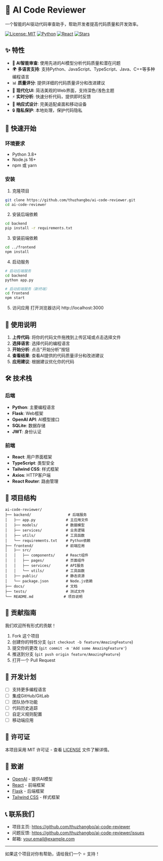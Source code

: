 # 🤖 AI Code Reviewer

一个智能的AI驱动代码审查助手，帮助开发者提高代码质量和开发效率。

[![License: MIT](https://img.shields.io/badge/License-MIT-yellow.svg)](https://opensource.org/licenses/MIT)
[![Python](https://img.shields.io/badge/python-3.8+-blue.svg)](https://www.python.org/downloads/)
[![React](https://img.shields.io/badge/React-18.0+-blue.svg)](https://reactjs.org/)
[![Stars](https://img.shields.io/github/stars/thuzhangbo/ai-code-reviewer?style=social)](https://github.com/thuzhangbo/ai-code-reviewer)

## ✨ 特性

- 🤖 **AI智能审查**: 使用先进的AI模型分析代码质量和潜在问题
- 🌍 **多语言支持**: 支持Python、JavaScript、TypeScript、Java、C++等多种编程语言
- 📊 **质量评分**: 提供详细的代码质量评分和改进建议
- 🎨 **现代化UI**: 简洁美观的Web界面，支持深色/浅色主题
- ⚡ **实时分析**: 快速分析代码，提供即时反馈
- 📱 **响应式设计**: 完美适配桌面和移动设备
- 🔒 **隐私保护**: 本地处理，保护代码隐私

## 🚀 快速开始

### 环境要求

- Python 3.8+
- Node.js 16+
- npm 或 yarn

### 安装

1. 克隆项目
```bash
git clone https://github.com/thuzhangbo/ai-code-reviewer.git
cd ai-code-reviewer
```

2. 安装后端依赖
```bash
cd backend
pip install -r requirements.txt
```

3. 安装前端依赖
```bash
cd ../frontend
npm install
```

4. 启动服务
```bash
# 启动后端服务
cd backend
python app.py

# 启动前端服务（新终端）
cd frontend
npm start
```

5. 访问应用
打开浏览器访问 http://localhost:3000

## 📖 使用说明

1. **上传代码**: 将你的代码文件拖拽到上传区域或点击选择文件
2. **选择语言**: 选择代码的编程语言
3. **开始分析**: 点击"开始分析"按钮
4. **查看结果**: 查看AI提供的代码质量评分和改进建议
5. **应用建议**: 根据建议优化你的代码

## 🛠️ 技术栈

### 后端
- **Python**: 主要编程语言
- **Flask**: Web框架
- **OpenAI API**: AI模型接口
- **SQLite**: 数据存储
- **JWT**: 身份认证

### 前端
- **React**: 用户界面框架
- **TypeScript**: 类型安全
- **Tailwind CSS**: 样式框架
- **Axios**: HTTP客户端
- **React Router**: 路由管理

## 📁 项目结构

```
ai-code-reviewer/
├── backend/                 # 后端服务
│   ├── app.py              # 主应用文件
│   ├── models/             # 数据模型
│   ├── services/           # 业务逻辑
│   ├── utils/              # 工具函数
│   └── requirements.txt    # Python依赖
├── frontend/               # 前端应用
│   ├── src/
│   │   ├── components/     # React组件
│   │   ├── pages/          # 页面组件
│   │   ├── services/       # API服务
│   │   └── utils/          # 工具函数
│   ├── public/             # 静态资源
│   └── package.json        # Node.js依赖
├── docs/                   # 文档
├── tests/                  # 测试文件
└── README.md              # 项目说明
```

## 🤝 贡献指南

我们欢迎所有形式的贡献！

1. Fork 这个项目
2. 创建你的特性分支 (`git checkout -b feature/AmazingFeature`)
3. 提交你的更改 (`git commit -m 'Add some AmazingFeature'`)
4. 推送到分支 (`git push origin feature/AmazingFeature`)
5. 打开一个 Pull Request

## 📝 开发计划

- [ ] 支持更多编程语言
- [ ] 集成GitHub/GitLab
- [ ] 团队协作功能
- [ ] 代码历史追踪
- [ ] 自定义规则配置
- [ ] 移动端应用

## 📄 许可证

本项目采用 MIT 许可证 - 查看 [LICENSE](LICENSE) 文件了解详情。

## 🙏 致谢

- [OpenAI](https://openai.com/) - 提供AI模型
- [React](https://reactjs.org/) - 前端框架
- [Flask](https://flask.palletsprojects.com/) - 后端框架
- [Tailwind CSS](https://tailwindcss.com/) - 样式框架

## 📞 联系我们

- 项目主页: https://github.com/thuzhangbo/ai-code-reviewer
- 问题反馈: https://github.com/thuzhangbo/ai-code-reviewer/issues
- 邮箱: your.email@example.com

---

如果这个项目对你有帮助，请给我们一个 ⭐️ 支持！ 